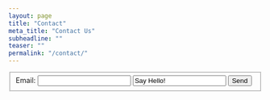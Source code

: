 ```yaml
---
layout: page
title: "Contact"
meta_title: "Contact Us"
subheadline: ""
teaser: ""
permalink: "/contact/"
---
```


<form action="https://formspree.io/nwilgruber@gmail.com"
      method="POST">
      <fieldset>
            <label for="email">Email:</label>
            <input type="email" name="Email"> 
            <input type="text" name="text" value="Say Hello!">
            <input type="submit" value="Send">
      </fieldset>
</form>
